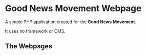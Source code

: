 # Good News Movement Webpage 
A simple PHP application created for the **Good News Movement**.

It uses no framework or CMS.
## The Webpages